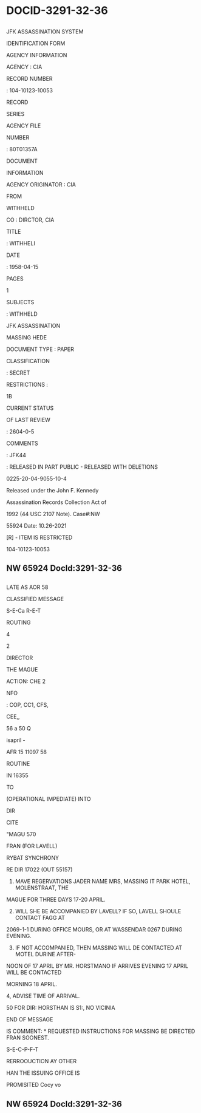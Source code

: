 # DOCID-3291-32-36

##
JFK ASSASSINATION SYSTEM

IDENTIFICATION FORM

AGENCY INFORMATION

AGENCY : CIA

RECORD NUMBER

: 104-10123-10053

RECORD

SERIES

AGENCY FILE

NUMBER

: 80T01357A

DOCUMENT

INFORMATION

AGENCY ORIGINATOR : CIA

FROM

WITHHELD

CO : DIRCTOR, CIA

TITLE

: WITHHELI

DATE

: 1958-04-15

PAGES

1

SUBJECTS

: WITHHELD

JFK ASSASSINATION

MASSING HEDE

DOCUMENT TYPE : PAPER

CLASSIFICATION

: SECRET

RESTRICTIONS :

1B

CURRENT STATUS

OF LAST REVIEW

: 2604-0-5

COMMENTS

: JFK44

: RELEASED IN PART PUBLIC - RELEASED WITH DELETIONS

0225-20-04-9055-10-4

Released under the John F. Kennedy

Assassination Records Collection Act of

1992 (44 USC 2107 Note). Case#:NW

55924 Date: 10.26-2021

[R] - ITEM IS RESTRICTED

104-10123-10053

NW 65924 Docld:3291-32-36
---

##
LATE AS AOR 58

CLASSIFIED MESSAGE

S-E-Ca R-E-T

ROUTING

4

2

DIRECTOR

THE MAGUE

ACTION: CHE 2

NFO

: COP, CC1, CFS,

CEE,,

56 a 50 Q

isapril -

AFR 15 11097 58

ROUTINE

IN 16355

TO

(OPERATIONAL IMPEDIATE) INTO

DIR

CITE

"MAGU 570

FRAN (FOR LAVELL)

RYBAT SYNCHRONY

RE DIR 17022 (OUT 55157)

1. MAVE REGERVATIONS JADER NAME MRS, MASSING IT PARK HOTEL, MOLENSTRAAT, THE

MAGUE FOR THREE DAYS 17-20 APRIL.

2. WILL SHE BE ACCOMPANIED BY LAVELL? IF SO, LAVELL SHOULE CONTACT FAGG AT

2069-1-1 DURING OFFICE MOURS, OR AT WASSENDAR 0267 DURING EVENING.

3. IF NOT ACCOMPANIED, THEN MASSING WILL DE CONTACTED AT MOTEL DURINE AFTER-

NOON OF 17 APRIL BY MR. HORSTMANO IF ARRIVES EVENING 17 APRIL WILL BE CONTACTED

MORNING 18 APRIL.

4, ADVISE TIME OF ARRIVAL.

50 FOR DIR: HORSTHAN IS S1:, NO VICINIA

END OF MESSAGE

IS COMMENT: * REQUESTED INSTRUCTIONS FOR MASSING BE DIRECTED FRAN SOONEST.

S-E-C-P-F-T

RERROOUCTION AY OTHER

HAN THE ISSUING OFFICE IS

PROMISITED Cocy vo

NW 65924 Docld:3291-32-36
---

